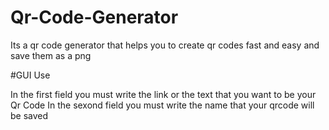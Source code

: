 # Qr-Code-Generator

Its a qr code generator that helps you to create qr codes fast and easy and save them as a png

#GUI Use

In the first field you must write the link or the text that you want to be your Qr Code
In the sexond field you must write the name that your qrcode will be saved

